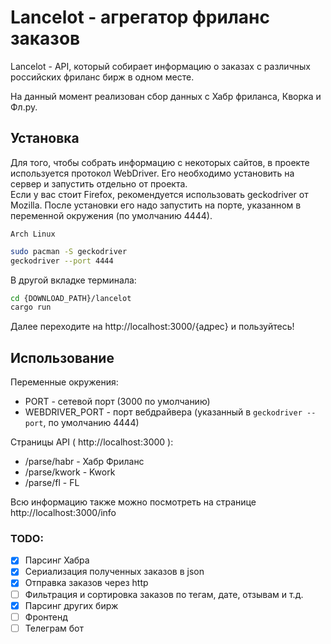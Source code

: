 # Lancelot - агрегатор фриланс заказов

Lancelot - API, который собирает информацию о заказах с различных российских фриланс бирж в одном месте.

На данный момент реализован сбор данных с Хабр фриланса, Кворка и Фл.ру.

## Установка

Для того, чтобы собрать информацию с некоторых сайтов, в проекте используется протокол WebDriver. Его необходимо установить на сервер и запустить отдельно от проекта.\
Если у вас стоит Firefox, рекомендуется использовать geckodriver от Mozilla. После установки его надо запустить на порте, указанном в переменной окружения (по умолчанию 4444).

`Arch Linux`

```bash
sudo pacman -S geckodriver
geckodriver --port 4444
```

В другой вкладке терминала:

```bash
cd {DOWNLOAD_PATH}/lancelot
cargo run
```

Далее переходите на http://localhost:3000/{адрес} и пользуйтесь!

## Использование

Переменные окружения:

- PORT - сетевой порт (3000 по умолчанию)
- WEBDRIVER_PORT - порт вебдрайвера (указанный в `geckodriver --port`, по умолчанию 4444)

Страницы API ( http://localhost:3000 ):

- /parse/habr - Хабр Фриланс
- /parse/kwork - Kwork
- /parse/fl - FL

Всю информацию также можно посмотреть на странице http://localhost:3000/info

### TODO:

- [x] Парсинг Хабра
- [x] Сериализация полученных заказов в json
- [x] Отправка заказов через http
- [ ] Фильтрация и сортировка заказов по тегам, дате, отзывам и т.д.
- [x] Парсинг других бирж
- [ ] Фронтенд
- [ ] Телеграм бот
